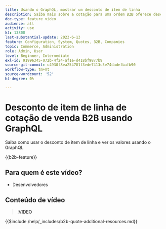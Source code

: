 ```yaml
---
title: Usando o GraphQL, mostrar um desconto de item de linha
description: Saiba mais sobre a cotação para uma ordem B2B oferece desconto de item de linha usando o GraphQL
doc-type: feature video
audience: all
activity: use
kt: 13800
last-substantial-update: 2023-6-13
feature: Configuration, System, Quotes, B2B, Companies
topic: Commerce, Administration
role: Admin, User
level: Beginner, Intermediate
exl-id: 91996345-072b-4f24-af1e-d418bf9877b9
source-git-commit: c4930f8ea254781f3ede7413c5e74dadefbafb90
workflow-type: tm+mt
source-wordcount: '52'
ht-degree: 0%

---
```


# Desconto de item de linha de cotação de venda B2B usando GraphQL

Saiba como usar o desconto de item de linha e ver os valores usando o GraphQL

{{b2b-feature}}

## Para quem é este vídeo?

- Desenvolvedores

## Conteúdo de vídeo

>[!VIDEO](https://video.tv.adobe.com/v/3420419?learn=on)

{{$include /help/_includes/b2b-quote-additional-resources.md}}
